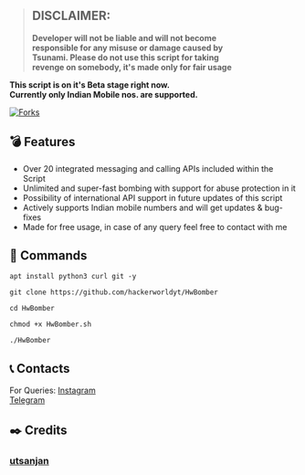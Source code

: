> ## DISCLAIMER:
> **Developer will not be liable and will not become<br>
responsible for any misuse or damage caused by<br>
Tsunami. Please do not use this script for taking<br>
revenge on somebody, it's made only for fair usage**

**This script is on it's Beta stage right now.<br>
Currently only Indian Mobile nos. are supported.**

[![Forks](https://img.shields.io/github/forks/hackerworldyt/HwBomber?style=flat-square&color=orange)](https://github.com/hackerworldyt/HwBomber/fork)

## 💣 Features
- Over 20 integrated messaging and calling APIs included within the Script
- Unlimited and super-fast bombing with support for abuse protection in it
- Possibility of international API support in future updates of this script
- Actively supports Indian mobile numbers and will get updates & bug-fixes
- Made for free usage, in case of any query feel free to contact with me

## 🎯 Commands
```
apt install python3 curl git -y
```
```
git clone https://github.com/hackerworldyt/HwBomber
```
```
cd HwBomber
```
```
chmod +x HwBomber.sh
```
```
./HwBomber
```

## 📞 Contacts
For Queries: 
[Instagram](https://www.instagram.com/hackerworldyt/)  <br>
[Telegram](https://t.me/GoToHell_xD) <br>

## ✒️ Credits 
### [utsanjan](https://github.com/utsanjan)<br>
